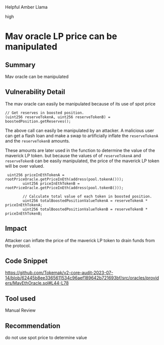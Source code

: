 Helpful Amber Llama

high

# Mav oracle LP price can be manipulated
## Summary
Mav oracle can be manipulated
## Vulnerability Detail
The mav oracle can easily be manipulated because of its use of spot price

```solidity
// Get reserves in boosted position.
(uint256 reserveTokenA, uint256 reserveTokenB) = boostedPosition.getReserves();
```
The above call can easily be manipulated by an attacker. A malicious user can get a flash loan and make a swap to artificially inflate the `reserveTokenA` and the `reserveTokenB` amounts.

These amounts are later used in the function to determine the value of the maverick LP token. but because the values of of `reserveTokenA` and `reserveTokenB` can be easily manipulated, the price of the maverick LP token will be over valued.
```solidity
 uint256 priceInEthTokenA = rootPriceOracle.getPriceInEth(address(pool.tokenA()));
        uint256 priceInEthTokenB = rootPriceOracle.getPriceInEth(address(pool.tokenB()));

        // Calculate total value of each token in boosted position.
        uint256 totalBoostedPositionValueTokenA = reserveTokenA * priceInEthTokenA;
        uint256 totalBoostedPositionValueTokenB = reserveTokenB * priceInEthTokenB;
```
## Impact
Attacker can inflate the price of the maverick LP token to drain funds from the protocol.
## Code Snippet
https://github.com/Tokemak/v2-core-audit-2023-07-14/blob/62445b8ee3365611534c96aef189642b721693bf/src/oracles/providers/MavEthOracle.sol#L44-L78
## Tool used

Manual Review

## Recommendation
do not use spot price to determine value